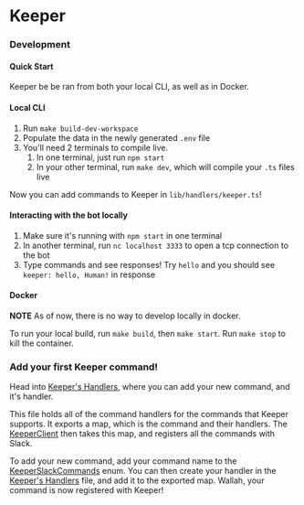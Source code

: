 # Keeper


### Development

#### Quick Start

Keeper be be ran from both your local CLI, as well as in Docker.

#### Local CLI

1. Run `make build-dev-workspace`
2. Populate the data in the newly generated `.env` file
3. You'll need 2 terminals to compile live.
    1. In one terminal, just run `npm start`
    2. In your other terminal, run `make dev`, which will compile your `.ts` files live

Now you can add commands to Keeper in `lib/handlers/keeper.ts`!

#### Interacting with the bot locally

1. Make sure it's running with `npm start` in one terminal
2. In another terminal, run `nc localhost 3333` to open a tcp connection to the bot
3. Type commands and see responses! Try `hello` and you should see `keeper: hello, Human!` in response

#### Docker
**NOTE** As of now, there is no way to develop locally in docker.

To run your local build, run `make build`, then `make start`.
Run `make stop` to kill the container.

### Add your first Keeper command!

Head into [Keeper's Handlers](./src/lib/handlers/keeper.ts), where you can add your new command, and it's handler.

This file holds all of the command handlers for the commands that Keeper supports. It exports a map, which is the command and their handlers. The [KeeperClient](./src/lib/clients/keeper.ts) then takes this map, and registers all the commands with Slack.

To add your new command, add your command name to the [KeeperSlackCommands](./src/types/clients/keeper.ts) enum. You can then create your handler in the [Keeper's Handlers](./src/lib/handlers/keeper.ts) file, and add it to the exported map. Wallah, your command is now registered with Keeper!